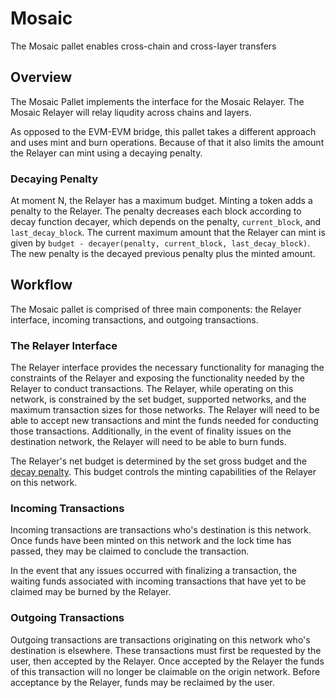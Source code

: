 # Mosaic

The Mosaic pallet enables cross-chain and cross-layer transfers

## Overview

The Mosaic Pallet implements the interface for the Mosaic Relayer. The Mosaic 
Relayer will relay liqudity across chains and layers.

As opposed to the EVM-EVM bridge, this pallet takes a different approach and 
uses mint and burn operations. Because of that it also limits the amount the 
Relayer can mint using a decaying penalty.

### Decaying Penalty

At moment N, the Relayer has a maximum budget. Minting a token adds a 
penalty to the Relayer. The penalty decreases each block according to 
decay function decayer, which depends on the penalty, `current_block`, and 
`last_decay_block`. The current maximum amount that the Relayer can mint is 
given by `budget - decayer(penalty, current_block, last_decay_block)`. The new 
penalty is the decayed previous penalty plus the minted amount.

## Workflow

The Mosaic pallet is comprised of three main components: the Relayer interface, 
incoming transactions, and outgoing transactions.

### The Relayer Interface

The Relayer interface provides the necessary functionality for managing the 
constraints of the Relayer and exposing the functionality needed by the Relayer 
to conduct transactions. The Relayer, while operating on this network, is 
constrained by the set budget, supported networks, and the maximum transaction 
sizes for those networks. The Relayer will need to be able to accept new 
transactions and mint the funds needed for conducting those transactions. 
Additionally, in the event of finality issues on the destination network, the 
Relayer will need to be able to burn funds.

The Relayer's net budget is determined by the set gross budget and the [decay 
penalty](#decaying-penalty). This budget controls the minting capabilities of 
the Relayer on this network.

### Incoming Transactions

Incoming transactions are transactions who's destination is this network. Once 
funds have been minted on this network and the lock time has passed, they may be 
claimed to conclude the transaction.

In the event that any issues occurred with finalizing a transaction, the waiting 
funds associated with incoming transactions that have yet to be claimed may be 
burned by the Relayer.

### Outgoing Transactions

Outgoing transactions are transactions originating on this network who's 
destination is elsewhere. These transactions must first be requested by the 
user, then accepted by the Relayer. Once accepted by the Relayer the funds of 
this transaction will no longer be claimable on the origin network. Before 
acceptance by the Relayer, funds may be reclaimed by the user.

